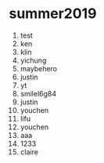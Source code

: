 # summer2019
1. test
2. ken
3. klin
4. yichung
6. maybehero
7. justin
8. yt 
9. smilel6g84
10. justin 
11. youchen
12. lifu
13. youchen 
14. aaa
15. 1233
16. claire
